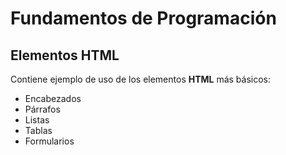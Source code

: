 # Fundamentos de Programación

## Elementos HTML

Contiene ejemplo de uso de los elementos **HTML** más básicos:

- Encabezados
- Párrafos
- Listas
- Tablas
- Formularios
